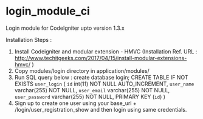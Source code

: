 # login_module_ci
Login module for CodeIgniter upto version 1.3.x

Installation Steps :

1. Install Codeigniter and modular extension - HMVC (Installation Ref. URL : http://www.techitgeeks.com/2017/04/15/install-modular-extensions-hmvc/ )
2. Copy modules/login directory in application/modules/
3. Run SQL query below :
        create database login;
        CREATE TABLE IF NOT EXISTS `user_login` (
        `id` int(11) NOT NULL AUTO_INCREMENT,
        `user_name` varchar(255) NOT NULL,
        `user_email` varchar(255) NOT NULL,
        `user_password` varchar(255) NOT NULL,
        PRIMARY KEY (`id`)
        ) 
4. Sign up to create one user using your base_url + /login/user_registration_show and then login using same credentials.